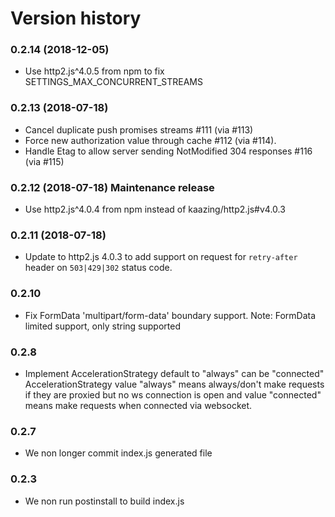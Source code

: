 Version history
===============

### 0.2.14 (2018-12-05) 
* Use http2.js^4.0.5 from npm to fix SETTINGS_MAX_CONCURRENT_STREAMS

### 0.2.13 (2018-07-18)

* Cancel duplicate push promises streams #111 (via #113)
* Force new authorization value through cache #112 (via #114).
* Handle Etag to allow server sending NotModified 304 responses #116 (via #115)

### 0.2.12 (2018-07-18) Maintenance release
* Use http2.js^4.0.4 from npm instead of kaazing/http2.js#v4.0.3

### 0.2.11 (2018-07-18) 

* Update to http2.js 4.0.3 to add support on request for `retry-after` header on `503|429|302` status code.

### 0.2.10

* Fix FormData 'multipart/form-data' boundary support.
  Note: FormData limited support, only string supported

### 0.2.8

* Implement AccelerationStrategy default to "always" can be "connected"
AccelerationStrategy value "always" means always/don't make requests if they are proxied but no ws connection is open and value "connected" means make requests when connected via websocket.

### 0.2.7

* We non longer commit index.js generated file

### 0.2.3

* We non run postinstall to build index.js
